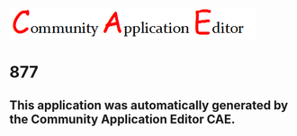 ![CAE](https://github.com/GHProjectsTest/CAE-Deployment-Temp/blob/master/img/logo.png)  

877
===================


This application was automatically generated by the Community Application Editor CAE.  
---------------
